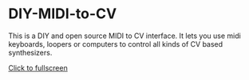 # DIY-MIDI-to-CV
This is a DIY and open source MIDI to CV interface. It lets you use midi keyboards, loopers or computers to control all kinds of CV based synthesizers.

[Click to fullscreen](https://raw.githubusercontent.com/TuckerMacor/DIY-MIDI-to-CV/main/Schematic/DIY%20MIDI%20to%20CV%20Schematic)
